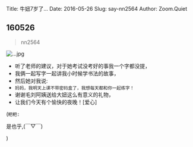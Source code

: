 Title: 牛妞7岁了...
Date: 2016-05-26
Slug: say-nn2564
Author: Zoom.Quiet


## 160526
> nn2564

![...jpg](http://zoomquiet.qiniucdn.com/niuniu-albums/nn2016/160526-nn2564.jpg?imageView2/2/w/360)

- 听了老师的建议，对于她考试没考好的事我一个字都没提，
- 我俩一起写字一起讲我小时候学书法的故事，
- 然后她对我说:
- `妈妈，我明天上课不带密码盒了，我想每天都和你一起练字！`
- 谢谢毛刘阿姨送给大妞这么有意义的礼物，
- 让我们今天有个愉快的夜晚！[爱心]


(`粑粑:` 

是也乎,(￣▽￣)

)
